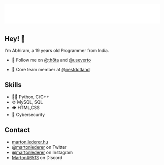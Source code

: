 <h1 align="center">
  <img src="https://raw.githubusercontent.com/martonlederer/martonlederer/master/name.svg" alt="Abhiram Laha" />
</h1>

## Hey! 👋
I'm Abhiram, a 19 years old Programmer from India.

- 🧭 Follow me on [@th8ta](https://github.com/th8ta) and [@useverto](https://github.com/useverto)

- 👥 Core team member at [@nestdotland](https://github.com/nestdotland)

## Skills
- 👨‍💻 Python, C/C++
- ⚙️ MySQL, SQL
- 👁️ HTML,CSS
- 💽 Cybersecurity

## Contact
- [marton.lederer.hu](https://marton.lederer.hu)
- [@martonlederer](https://twitter.com/martonlederer) on Twitter
- [@martonlederer](https://twitter.com/instagram) on Instagram
- [Marton#6513](./) on Discord
